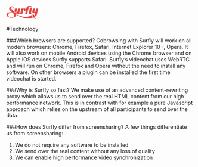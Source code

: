 ![logo](../images/logosmall.png)

#Technology

###Which browsers are supported?
Cobrowsing with Surfly will work on all modern browsers: Chrome, Firefox, Safari, Internet Explorer 10+, Opera. It will also work on mobile Android devices using the Chrome browser and on Apple iOS devices Surfly supports Safari.
Surfly’s videochat uses WebRTC and will run on Chrome, Firefox and Opera without the need to install any software. On other browsers a plugin can be installed the first time videochat is started.

###Why is Surfly so fast?
We make use of an advanced content-rewriting proxy which allows us to send over the real HTML content from our high performance network. This is in contrast with for example a pure Javascript approach which relies on the upstream of all participants to send over the data.

###How does Surfly differ from screensharing?
A few things differentiate us from screensharing:
1. We do not require any software to be installed
2. We send over the real content without any loss of quality
3. We can enable high performance video synchronization



